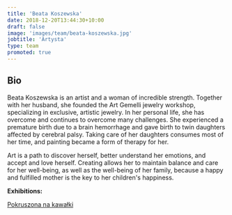 ```yaml
---
title: 'Beata Koszewska'
date: 2018-12-20T13:44:30+10:00
draft: false
image: 'images/team/beata-koszewska.jpg'
jobtitle: 'Artysta'
type: team
promoted: true
---
```


## Bio

Beata Koszewska is an artist and a woman of incredible strength. Together with her husband, she founded the Art Gemelli jewelry workshop, specializing in exclusive, artistic jewelry. In her personal life, she has overcome and continues to overcome many challenges. She experienced a premature birth due to a brain hemorrhage and gave birth to twin daughters affected by cerebral palsy. Taking care of her daughters consumes most of her time, and painting became a form of therapy for her.

Art is a path to discover herself, better understand her emotions, and accept and love herself. Creating allows her to maintain balance and care for her well-being, as well as the well-being of her family, because a happy and fulfilled mother is the key to her children's happiness.

**Exhibitions:**

[Pokruszona na kawałki](/wystawy/pokruszona-na-kawalki)
